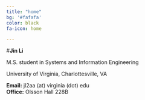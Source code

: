 ```yaml
---
title: "home"
bg: '#fafafa'
color: black
fa-icon: home

---
```


#**Jin Li**

M.S. student in Systems and Information Engineering

University of Virginia, Charlottesville, VA

**Email:** jl2aa (at) virginia (dot) edu<br>
**Office:** Olsson Hall 228B
